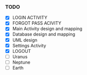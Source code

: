 
### TODO

- [x] LOGIN ACTIVITY
- [x] FORGOT PASS ACIVITY
- [x] Main Activity design and mapping
- [x] Database design and mapping
- [x] UML design 
- [x] Settings Activity
- [x] LOGOUT
- [ ] Uranus
- [ ] Neptune
- [ ] Earth
